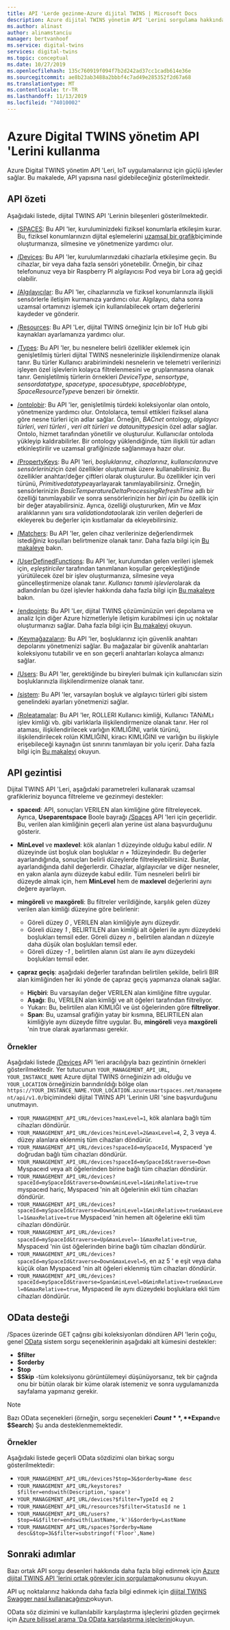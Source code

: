 ```yaml
---
title: API 'Lerde gezinme-Azure dijital TWINS | Microsoft Docs
description: Azure dijital TWINS yönetim API 'Lerini sorgulama hakkında sık kullanılan desenleri öğrenin.
ms.author: alinast
author: alinamstanciu
manager: bertvanhoof
ms.service: digital-twins
services: digital-twins
ms.topic: conceptual
ms.date: 10/27/2019
ms.openlocfilehash: 135c760919f094f7b2d242ad37cc1cadb614e36e
ms.sourcegitcommit: ae8b23ab3488a2bbbf4c7ad49e285352f2d67a68
ms.translationtype: MT
ms.contentlocale: tr-TR
ms.lasthandoff: 11/13/2019
ms.locfileid: "74010002"
---
```

# <a name="how-to-use-azure-digital-twins-management-apis"></a>Azure Digital TWINS yönetim API 'Lerini kullanma

Azure Digital TWINS yönetim API 'Leri, IoT uygulamalarınız için güçlü işlevler sağlar. Bu makalede, API yapısına nasıl gidebileceğiniz gösterilmektedir.  

## <a name="api-summary"></a>API özeti

Aşağıdaki listede, dijital TWINS API 'Lerinin bileşenleri gösterilmektedir.

* [/SPACES](https://docs.westcentralus.azuresmartspaces.net/management/swagger/ui/index#!/Spaces): Bu API 'ler, kuruluminizdeki fiziksel konumlarla etkileşim kurar. Bu, fiziksel konumlarınızın dijital eşlemelerini [uzamsal bir grafik](concepts-objectmodel-spatialgraph.md#spatial-intelligence-graph)biçiminde oluşturmanıza, silmesine ve yönetmenize yardımcı olur.

* [/Devices](https://docs.westcentralus.azuresmartspaces.net/management/swagger/ui/index#!/Devices): Bu API 'ler, kurulumlarınızdaki cihazlarla etkileşime geçin. Bu cihazlar, bir veya daha fazla sensöri yönetebilir. Örneğin, bir cihaz telefonunuz veya bir Raspberry PI algılayıcısı Pod veya bir Lora ağ geçidi olabilir.

* [/Algılayıcılar](https://docs.westcentralus.azuresmartspaces.net/management/swagger/ui/index#!/Sensors): Bu API 'ler, cihazlarınızla ve fiziksel konumlarınızla ilişkili sensörlerle iletişim kurmanıza yardımcı olur. Algılayıcı, daha sonra uzamsal ortamınızı işlemek için kullanılabilecek ortam değerlerini kaydeder ve gönderir.  

* [/Resources](https://docs.westcentralus.azuresmartspaces.net/management/swagger/ui/index#!/Resources): Bu API 'Ler, dijital TWINS örneğiniz Için bir IoT Hub gibi kaynakları ayarlamanıza yardımcı olur.

* [/Types](https://docs.westcentralus.azuresmartspaces.net/management/swagger/ui/index#!/Types): Bu API 'ler, bu nesnelere belirli özellikler eklemek için genişletilmiş türleri dijital TWINS nesnelerinizle ilişkilendirmenize olanak tanır. Bu türler Kullanıcı arabirimindeki nesnelerin ve telemetri verilerinizi işleyen özel işlevlerin kolayca filtrelenmesini ve gruplanmasına olanak tanır. Genişletilmiş türlerin örnekleri *DeviceType*, *sensortype*, *sensordatatype*, *spacetype*, *spacesubtype*, *spaceblobtype*, *SpaceResourceType*ve benzeri bir örnektir.

* [/ontolobir](https://docs.westcentralus.azuresmartspaces.net/management/swagger/ui/index#/Ontologies): Bu API 'ler, genişletilmiş türdeki koleksiyonlar olan ontolo, yönetmenize yardımcı olur. Ontololarca, temsil ettikleri fiziksel alana göre nesne türleri için adlar sağlar. Örneğin, *BACnet* ontology, *algılayıcı türleri*, *veri türleri* *, veri alt türleri ve* *dataunittypes*için özel adlar sağlar. Ontolo, hizmet tarafından yönetilir ve oluşturulur. Kullanıcılar ontoloda yükleyip kaldırabilirler. Bir ontology yüklendiğinde, tüm ilişkili tür adları etkinleştirilir ve uzamsal grafiğinizde sağlanmaya hazır olur. 

* [/PropertyKeys](https://docs.westcentralus.azuresmartspaces.net/management/swagger/ui/index#/PropertyKeys): Bu API 'leri, *boşluklarınız*, *cihazlarınız*, *kullanıcılarınız*ve *sensörleriniz*için özel özellikler oluşturmak üzere kullanabilirsiniz. Bu özellikler anahtar/değer çiftleri olarak oluşturulur. Bu özellikler için veri türünü, *Primitivedatatype*ayarlayarak tanımlayabilirsiniz. Örneğin, sensörlerinizin *BasicTemperatureDeltaProcessingRefreshTime* adlı bir özelliği tanımlayabilir ve sonra sensörlerinizin her *biri için bu* özellik için bir değer atayabilirsiniz. Ayrıca, özelliği oluştururken, *Min* ve *Max* aralıklarının yanı sıra *validationdata*olarak izin verilen değerleri de ekleyerek bu değerler için kısıtlamalar da ekleyebilirsiniz.

* [/Matchers](https://docs.westcentralus.azuresmartspaces.net/management/swagger/ui/index#/Matchers): Bu API 'ler, gelen cihaz verilerinize değerlendirmek istediğiniz koşulları belirtmenize olanak tanır. Daha fazla bilgi için [Bu makaleye](concepts-user-defined-functions.md#matchers) bakın. 

* [/UserDefinedFunctions](https://docs.westcentralus.azuresmartspaces.net/management/swagger/ui/index#/UserDefinedFunctions): Bu API 'ler, kurulumdan gelen verileri işlemek için, *eşleştiriciler* tarafından tanımlanan koşullar gerçekleştiğinde yürütülecek özel bir işlev oluşturmanıza, silmesine veya güncelleştirmenize olanak tanır. *Kullanıcı tanımlı işlevler*olarak da adlandırılan bu özel işlevler hakkında daha fazla bilgi için [Bu makaleye](concepts-user-defined-functions.md#user-defined-functions) bakın. 

* [/endpoints](https://docs.westcentralus.azuresmartspaces.net/management/swagger/ui/index#/Endpoints): Bu API 'Ler, dijital TWINS çözümünüzün veri depolama ve analiz Için diğer Azure hizmetleriyle iletişim kurabilmesi için uç noktalar oluşturmanızı sağlar. Daha fazla bilgi için [Bu makaleyi](concepts-events-routing.md) okuyun. 

* [/Keymağazaların](https://docs.westcentralus.azuresmartspaces.net/management/swagger/ui/index#/KeyStores): Bu API 'ler, boşluklarınız için güvenlik anahtarı depolarını yönetmenizi sağlar. Bu mağazalar bir güvenlik anahtarları koleksiyonu tutabilir ve en son geçerli anahtarları kolayca almanızı sağlar.

* [/Users](https://docs.westcentralus.azuresmartspaces.net/management/swagger/ui/index#!/Users): Bu API 'ler, gerektiğinde bu bireyleri bulmak için kullanıcıları sizin boşluklarınızla ilişkilendirmenize olanak tanır. 

* [/sistem](https://docs.westcentralus.azuresmartspaces.net/management/swagger/ui/index#!/System): Bu API 'ler, varsayılan boşluk ve algılayıcı türleri gibi sistem genelindeki ayarları yönetmenizi sağlar. 

* [/Roleatamalar](https://docs.westcentralus.azuresmartspaces.net/management/swagger/ui/index#!/RoleAssignments): Bu API 'ler, ROLLERI Kullanıcı kimliği, Kullanıcı TANıMLı işlev kimliği vb. gibi varlıklarla ilişkilendirmenize olanak tanır. Her rol ataması, ilişkilendirilecek varlığın KIMLIĞINI, varlık türünü, ilişkilendirilecek rolün KIMLIĞINI, kiracı KIMLIĞINI ve varlığın bu ilişkiyle erişebileceği kaynağın üst sınırını tanımlayan bir yolu içerir. Daha fazla bilgi için [Bu makaleyi](security-role-based-access-control.md) okuyun.


## <a name="api-navigation"></a>API gezintisi

Dijital TWINS API 'Leri, aşağıdaki parametreleri kullanarak uzamsal grafikleriniz boyunca filtreleme ve gezinmeyi destekler:

- **spaceıd**: API, sonuçları VERILEN alan kimliğine göre filtreleyecek. Ayrıca, **Useparentspace** Boole bayrağı [/Spaces](https://docs.westcentralus.azuresmartspaces.net/management/swagger/ui/index#!/Spaces) API 'leri için geçerlidir. Bu, verilen alan kimliğinin geçerli alan yerine üst alana başvurduğunu gösterir. 

- **MinLevel** ve **maxlevel**: kök alanları 1 düzeyinde olduğu kabul edilir. *N* düzeyinde üst boşluk olan boşluklar *n + 1*düzeyindedir. Bu değerler ayarlandığında, sonuçları belirli düzeylerde filtreleyebilirsiniz. Bunlar, ayarlandığında dahil değerlerdir. Cihazlar, algılayıcılar ve diğer nesneler, en yakın alanla aynı düzeyde kabul edilir. Tüm nesneleri belirli bir düzeyde almak için, hem **MinLevel** hem de **maxlevel** değerlerini aynı değere ayarlayın.

- **mingöreli** ve **maxgöreli**: Bu filtreler verildiğinde, karşılık gelen düzey verilen alan kimliği düzeyine göre belirlenir:
   - Göreli düzey *0* , VERILEN alan kimliğiyle aynı düzeydir.
   - Göreli düzey *1* , BELIRTILEN alan kimliği alt öğeleri ile aynı düzeydeki boşlukları temsil eder. Göreli düzey *n* , belirtilen alandan *n* düzeyle daha düşük olan boşlukları temsil eder.
   - Göreli düzey *-1* , belirtilen alanın üst alanı ile aynı düzeydeki boşlukları temsil eder.

- **çapraz geçiş**: aşağıdaki değerler tarafından belirtilen şekilde, belirli BIR alan kimliğinden her iki yönde de çapraz geçiş yapmanıza olanak sağlar.
   - **Hiçbiri**: Bu varsayılan değer VERILEN alan kimliğine filtre uygular.
   - **Aşağı**: Bu, VERILEN alan kimliği ve alt öğeleri tarafından filtreliyor. 
   - Yukarı: Bu, belirtilen alan KIMLIĞI ve üst öğelerinden göre **filtreliyor**. 
   - **Span**: Bu, uzamsal grafiğin yatay bir kısmına, BELIRTILEN alan kimliğiyle aynı düzeyde filtre uygular. Bu, **mingöreli** veya **maxgöreli** 'nin true olarak ayarlanması gerekir. 


### <a name="examples"></a>Örnekler

Aşağıdaki listede [/Devices](https://docs.westcentralus.azuresmartspaces.net/management/swagger/ui/index#!/Devices) API 'leri aracılığıyla bazı gezintinin örnekleri gösterilmektedir. Yer tutucunun `YOUR_MANAGEMENT_API_URL`, `YOUR_INSTANCE_NAME` Azure dijital TWINS örneğinizin adı olduğu ve `YOUR_LOCATION` örneğinizin barındırıldığı bölge olan `https://YOUR_INSTANCE_NAME.YOUR_LOCATION.azuresmartspaces.net/management/api/v1.0/`biçimindeki dijital TWINS API 'Lerinin URI 'sine başvurduğunu unutmayın.

- `YOUR_MANAGEMENT_API_URL/devices?maxLevel=1`, kök alanlara bağlı tüm cihazları döndürür.
- `YOUR_MANAGEMENT_API_URL/devices?minLevel=2&maxLevel=4`, 2, 3 veya 4. düzey alanlara eklenmiş tüm cihazları döndürür.
- `YOUR_MANAGEMENT_API_URL/devices?spaceId=mySpaceId`, Myspaceıd 'ye doğrudan bağlı tüm cihazları döndürür.
- `YOUR_MANAGEMENT_API_URL/devices?spaceId=mySpaceId&traverse=Down` Myspaceıd veya alt öğelerinden birine bağlı tüm cihazları döndürür.
- `YOUR_MANAGEMENT_API_URL/devices?spaceId=mySpaceId&traverse=Down&minLevel=1&minRelative=true` myspaceıd hariç, Myspaceıd 'nin alt öğelerinin ekli tüm cihazları döndürür.
- `YOUR_MANAGEMENT_API_URL/devices?spaceId=mySpaceId&traverse=Down&minLevel=1&minRelative=true&maxLevel=1&maxRelative=true` Myspaceıd 'nin hemen alt öğelerine ekli tüm cihazları döndürür.
- `YOUR_MANAGEMENT_API_URL/devices?spaceId=mySpaceId&traverse=Up&maxLevel=-1&maxRelative=true`, Myspaceıd 'nin üst öğelerinden birine bağlı tüm cihazları döndürür.
- `YOUR_MANAGEMENT_API_URL/devices?spaceId=mySpaceId&traverse=Down&maxLevel=5`, en az 5 ' e eşit veya daha küçük olan Myspaceıd 'nin alt öğeleri eklenmiş tüm cihazları döndürür.
- `YOUR_MANAGEMENT_API_URL/devices?spaceId=mySpaceId&traverse=Span&minLevel=0&minRelative=true&maxLevel=0&maxRelative=true`, Myspaceıd ile aynı düzeydeki boşluklara ekli tüm cihazları döndürür.


## <a name="odata-support"></a>OData desteği

/Spaces üzerinde GET çağrısı gibi koleksiyonları döndüren API 'lerin çoğu, genel [OData](https://www.odata.org/getting-started/basic-tutorial/#queryData) sistem sorgu seçeneklerinin aşağıdaki alt kümesini destekler:  

* **$filter**
* **$orderby** 
* **$top**
* **$Skip** -tüm koleksiyonu görüntülemeyi düşünüyorsanız, tek bir çağrıda onu bir bütün olarak bir küme olarak istemeniz ve sonra uygulamanızda sayfalama yapmanız gerekir. 

> [!NOTE]
> Bazı OData seçenekleri (örneğin, sorgu seçenekleri **$Count**, **$Expand**ve **$Search**) Şu anda desteklenmemektedir.

### <a name="examples"></a>Örnekler

Aşağıdaki listede geçerli OData sözdizimi olan birkaç sorgu gösterilmektedir:

- `YOUR_MANAGEMENT_API_URL/devices?$top=3&$orderby=Name desc`
- `YOUR_MANAGEMENT_API_URL/keystores?$filter=endswith(Description,'space')`
- `YOUR_MANAGEMENT_API_URL/devices?$filter=TypeId eq 2`
- `YOUR_MANAGEMENT_API_URL/resources?$filter=StatusId ne 1`
- `YOUR_MANAGEMENT_API_URL/users?$top=4&$filter=endswith(LastName,'k')&$orderby=LastName`
- `YOUR_MANAGEMENT_API_URL/spaces?$orderby=Name desc&$top=3&$filter=substringof('Floor',Name)`
 
## <a name="next-steps"></a>Sonraki adımlar

Bazı ortak API sorgu desenleri hakkında daha fazla bilgi edinmek için [Azure dijital TWINS API 'lerini ortak görevler için sorgulama](./how-to-query-common-apis.md)konusunu okuyun.

API uç noktalarınız hakkında daha fazla bilgi edinmek için [dijital TWINS Swagger nasıl kullanacağınızı](./how-to-use-swagger.md)okuyun.

OData söz dizimini ve kullanılabilir karşılaştırma işleçlerini gözden geçirmek için [Azure bilişsel arama 'Da OData karşılaştırma işleçlerini](../search/search-query-odata-comparison-operators.md)okuyun.
